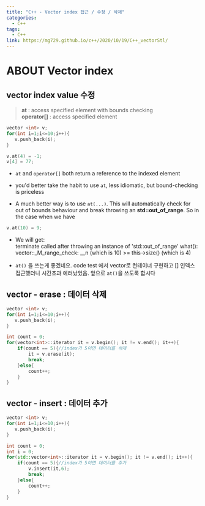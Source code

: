 ```yaml
---
title: "C++ - Vector index 접근 / 수정 / 삭제"
categories:
  - C++
tags:
  - C++
link: https://mg729.github.io/c++/2020/10/19/C++_vectorStl/
---
```


# ABOUT Vector index

## vector index value 수정
> **at** : access specified element with bounds checking  
> **operator[]** :  access specified element  



```c++
vector <int> v;
for(int i=1;i<=10;i++){
   v.push_back(i);
}

v.at(4) = -1;
v[4] = 77;
```
- `at` and `operator[]` both return a reference to the indexed element

-  you'd better take the habit to use `at`, less idiomatic, but bound-checking is priceless

- A much better way is to use `at(...)`. This will automatically check for out of bounds behaviour and break throwing an **std::out_of_range**. So in the case when we have
```cpp
v.at(10) = 9;
```
- We will get:  
terminate called after throwing an instance of 'std::out_of_range'
what(): vector::_M_range_check: __n (which is 10) >= this->size() (which is 4)

- `at()` 을 쓰는게 좋겠네요. code test 에서 vector로 컨테이너 구현하고 [] 인덱스 접근했더니 시간초과 에러났었음. 앞으로 `at()`을 쓰도록 합시다  

## vector - erase : 데이터 삭제

```c++
vector <int> v;
for(int i=1;i<=10;i++){
   v.push_back(i);
}

int count = 0;
for(vector<int>::iterator it = v.begin(); it != v.end(); it++){
    if(count == 5){//index가 5이면 데이터를 삭제
        it = v.erase(it);
        break;
    }else{
        count++;
    }
}
```


## vector - insert : 데이터 추가

```c++
vector <int> v;
for(int i=1;i<=10;i++){
   v.push_back(i);
}

int count = 0;
int i = 0;
for(std::vector<int>::iterator it = v.begin(); it != v.end(); it++){
    if(count == 5){//index가 5이면 데이터를 추가
        v.insert(it,6);
        break;
    }else{
        count++;
    }
}
```
